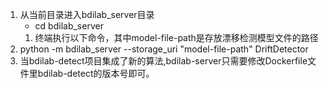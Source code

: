 1. 从当前目录进入bdilab_server目录
   * cd bdilab_server
   1. 终端执行以下命令，其中model-file-path是存放漂移检测模型文件的路径
2. python -m bdilab_server --storage_uri "model-file-path" DriftDetector
3. 当bdilab-detect项目集成了新的算法,bdilab-server只需要修改Dockerfile文件里bdilab-detect的版本号即可。